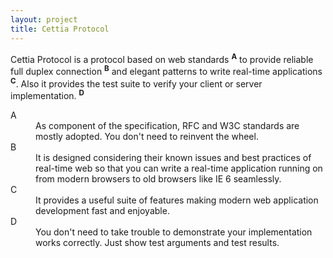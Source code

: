 ```yaml
---
layout: project
title: Cettia Protocol
---
```


Cettia Protocol is a protocol based on web standards <sup><strong>A</strong></sup> to provide reliable full duplex connection <sup><strong>B</strong></sup> and elegant patterns to write real-time applications <sup><strong>C</strong></sup>. Also it provides the test suite to verify your client or server implementation. <sup><strong>D</strong></sup>

<dl>
    <dt>A</dt>
    <dd>As component of the specification, RFC and W3C standards are mostly adopted. You don't need to reinvent the wheel.</dd>
    <dt>B</dt>
    <dd>It is designed considering their known issues and best practices of real-time web so that you can write a real-time application running on from modern browsers to old browsers like IE 6 seamlessly.</dd>
    <dt>C</dt>
    <dd>It provides a useful suite of features making modern web application development fast and enjoyable.</dd>
    <dt>D</dt>
    <dd>You don't need to take trouble to demonstrate your implementation works correctly. Just show test arguments and test results.</dd>
</dl>